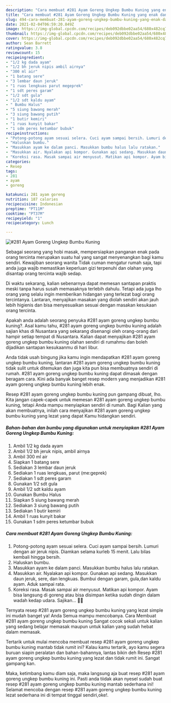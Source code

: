 ```yaml
---
description: "Cara membuat #281 Ayam Goreng Ungkep Bumbu Kuning yang enak dan Mudah Dibuat"
title: "Cara membuat #281 Ayam Goreng Ungkep Bumbu Kuning yang enak dan Mudah Dibuat"
slug: 494-cara-membuat-281-ayam-goreng-ungkep-bumbu-kuning-yang-enak-dan-mudah-dibuat
date: 2021-02-04T06:59:20.849Z
image: https://img-global.cpcdn.com/recipes/deb092dbbe02aa54/680x482cq70/281-ayam-goreng-ungkep-bumbu-kuning-foto-resep-utama.jpg
thumbnail: https://img-global.cpcdn.com/recipes/deb092dbbe02aa54/680x482cq70/281-ayam-goreng-ungkep-bumbu-kuning-foto-resep-utama.jpg
cover: https://img-global.cpcdn.com/recipes/deb092dbbe02aa54/680x482cq70/281-ayam-goreng-ungkep-bumbu-kuning-foto-resep-utama.jpg
author: Sean Barrett
ratingvalue: 3.8
reviewcount: 15
recipeingredient:
- "1/2 kg dada ayam"
- "1/2 bh jeruk nipis ambil airnya"
- "300 ml air"
- "1 batang sere"
- "3 lembar daun jeruk"
- "1 ruas lengkuas parut megeprek"
- "1 sdt peres garam"
- "1/2 sdt gula"
- "1/2 sdt kaldu ayam"
- " Bumbu Halus"
- "5 siung bawang merah"
- "3 siung bawang putih"
- "1 butir kemiri"
- "1 ruas kunyit bakar"
- "1 sdm peres ketumbar bubuk"
recipeinstructions:
- "Potong-potong ayam sesuai selera. Cuci ayam sampai bersih. Lumuri dengan air jeruk nipis. Diamkan selama kurleb 15 menit. Lalu bilas kembali hingga bersih."
- "Haluskan bumbu."
- "Masukkan ayam ke dalam panci. Masukkan bumbu halus lalu ratakan."
- "Masukkan air. Nyalakan api kompor. Gunakan api sedang. Masukkan daun jeruk, sere, dan lengkuas. Bumbui dengan garam, gula,dan kaldu ayam. Aduk sampai rata."
- "Koreksi rasa. Masak sampai air menyusut. Matikan api kompor. Ayam bisa langsung di goreng atau bisa disimpan ketika sudah dingin dalam wadah kedap udara. Sajikan... 👩‍🍳"
categories:
- Resep
tags:
- 281
- ayam
- goreng

katakunci: 281 ayam goreng 
nutrition: 187 calories
recipecuisine: Indonesian
preptime: "PT11M"
cooktime: "PT37M"
recipeyield: "1"
recipecategory: Lunch

---
```



![#281 Ayam Goreng Ungkep Bumbu Kuning](https://img-global.cpcdn.com/recipes/deb092dbbe02aa54/680x482cq70/281-ayam-goreng-ungkep-bumbu-kuning-foto-resep-utama.jpg)

Sebagai seorang yang hobi masak, mempersiapkan panganan enak pada orang tercinta merupakan suatu hal yang sangat menyenangkan bagi kamu sendiri. Kewajiban seorang  wanita Tidak cuman mengatur rumah saja, tapi anda juga wajib memastikan keperluan gizi terpenuhi dan olahan yang disantap orang tercinta wajib sedap.

Di waktu  sekarang, kalian sebenarnya dapat memesan santapan praktis meski tanpa harus susah memasaknya terlebih dahulu. Tetapi ada juga lho orang yang selalu ingin memberikan hidangan yang terlezat bagi orang tercintanya. Lantaran, menyajikan masakan yang diolah sendiri akan jauh lebih higienis dan bisa menyesuaikan sesuai dengan masakan kesukaan orang tercinta. 



Apakah anda adalah seorang penyuka #281 ayam goreng ungkep bumbu kuning?. Asal kamu tahu, #281 ayam goreng ungkep bumbu kuning adalah sajian khas di Nusantara yang sekarang disenangi oleh orang-orang dari hampir setiap tempat di Nusantara. Kalian dapat menyajikan #281 ayam goreng ungkep bumbu kuning olahan sendiri di rumahmu dan boleh dijadikan santapan kesukaanmu di hari libur.

Anda tidak usah bingung jika kamu ingin mendapatkan #281 ayam goreng ungkep bumbu kuning, lantaran #281 ayam goreng ungkep bumbu kuning tidak sulit untuk ditemukan dan juga kita pun bisa membuatnya sendiri di rumah. #281 ayam goreng ungkep bumbu kuning dapat dimasak dengan beragam cara. Kini ada banyak banget resep modern yang menjadikan #281 ayam goreng ungkep bumbu kuning lebih enak.

Resep #281 ayam goreng ungkep bumbu kuning pun gampang dibuat, lho. Kita jangan capek-capek untuk memesan #281 ayam goreng ungkep bumbu kuning, tetapi Anda mampu menyiapkan sendiri di rumah. Bagi Kalian yang akan membuatnya, inilah cara menyajikan #281 ayam goreng ungkep bumbu kuning yang lezat yang dapat Kamu hidangkan sendiri.

<!--inarticleads1-->

##### Bahan-bahan dan bumbu yang digunakan untuk menyiapkan #281 Ayam Goreng Ungkep Bumbu Kuning:

1. Ambil 1/2 kg dada ayam
1. Ambil 1/2 bh jeruk nipis, ambil airnya
1. Ambil 300 ml air
1. Siapkan 1 batang sere
1. Sediakan 3 lembar daun jeruk
1. Sediakan 1 ruas lengkuas, parut (me:geprek)
1. Sediakan 1 sdt peres garam
1. Gunakan 1/2 sdt gula
1. Ambil 1/2 sdt kaldu ayam
1. Gunakan  Bumbu Halus
1. Siapkan 5 siung bawang merah
1. Sediakan 3 siung bawang putih
1. Sediakan 1 butir kemiri
1. Ambil 1 ruas kunyit bakar
1. Gunakan 1 sdm peres ketumbar bubuk




<!--inarticleads2-->

##### Cara membuat #281 Ayam Goreng Ungkep Bumbu Kuning:

1. Potong-potong ayam sesuai selera. Cuci ayam sampai bersih. Lumuri dengan air jeruk nipis. Diamkan selama kurleb 15 menit. Lalu bilas kembali hingga bersih.
1. Haluskan bumbu.
1. Masukkan ayam ke dalam panci. Masukkan bumbu halus lalu ratakan.
1. Masukkan air. Nyalakan api kompor. Gunakan api sedang. Masukkan daun jeruk, sere, dan lengkuas. Bumbui dengan garam, gula,dan kaldu ayam. Aduk sampai rata.
1. Koreksi rasa. Masak sampai air menyusut. Matikan api kompor. Ayam bisa langsung di goreng atau bisa disimpan ketika sudah dingin dalam wadah kedap udara. Sajikan... 👩‍🍳




Ternyata resep #281 ayam goreng ungkep bumbu kuning yang lezat simple ini mudah banget ya! Anda Semua mampu mencobanya. Cara Membuat #281 ayam goreng ungkep bumbu kuning Sangat cocok sekali untuk kalian yang sedang belajar memasak maupun untuk kalian yang sudah hebat dalam memasak.

Tertarik untuk mulai mencoba membuat resep #281 ayam goreng ungkep bumbu kuning mantab tidak rumit ini? Kalau kamu tertarik, ayo kamu segera buruan siapin peralatan dan bahan-bahannya, lantas bikin deh Resep #281 ayam goreng ungkep bumbu kuning yang lezat dan tidak rumit ini. Sangat gampang kan. 

Maka, ketimbang kamu diam saja, maka langsung aja buat resep #281 ayam goreng ungkep bumbu kuning ini. Pasti anda tiidak akan nyesel sudah buat resep #281 ayam goreng ungkep bumbu kuning mantab sederhana ini! Selamat mencoba dengan resep #281 ayam goreng ungkep bumbu kuning lezat sederhana ini di tempat tinggal sendiri,oke!.

